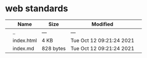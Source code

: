 # web standards

<table><thead><tr class="header"><th></th><th>Name</th><th>Size</th><th>Modified</th><th></th></tr></thead><tbody><tr class="odd"><td></td><td><span class="goup">..</span></td><td>—</td><td>—</td><td></td></tr><tr class="even"><td></td><td><span class="name">index.html</span></td><td>4 KB</td><td>Tue Oct 12 09:21:24 2021</td><td></td></tr><tr class="odd"><td></td><td><span class="name">index.md</span></td><td>828 bytes</td><td>Tue Oct 12 09:21:24 2021</td><td></td></tr></tbody></table>
